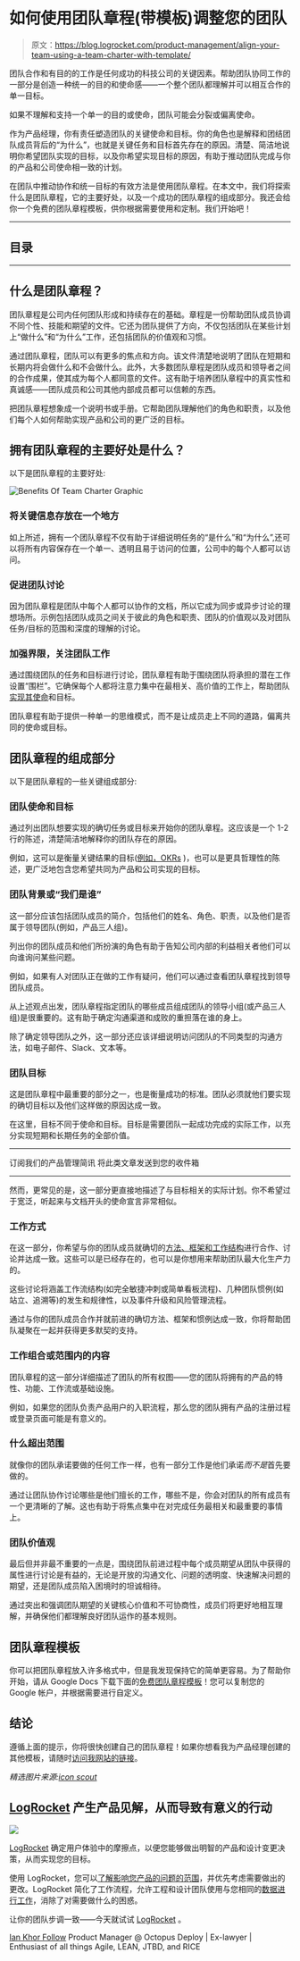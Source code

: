 # 如何使用团队章程(带模板)调整您的团队

> 原文：<https://blog.logrocket.com/product-management/align-your-team-using-a-team-charter-with-template/>

团队合作和有目的的工作是任何成功的科技公司的关键因素。帮助团队协同工作的一部分是创造一种统一的目的和使命感——一个整个团队都理解并可以相互合作的单一目标。

如果不理解和支持一个单一的目的或使命，团队可能会分裂或偏离使命。

作为产品经理，你有责任塑造团队的关键使命和目标。你的角色也是解释和团结团队成员背后的“为什么”，也就是关键任务和目标首先存在的原因。清楚、简洁地说明你希望团队实现的目标，以及你希望实现目标的原因，有助于推动团队完成与你的产品和公司使命相一致的计划。

在团队中推动协作和统一目标的有效方法是使用团队章程。在本文中，我们将探索什么是团队章程，它的主要好处，以及一个成功的团队章程的组成部分。我还会给你一个免费的团队章程模板，供你根据需要使用和定制。我们开始吧！

* * *

## 目录

* * *

## 什么是团队章程？

团队章程是公司内任何团队形成和持续存在的基础。章程是一份帮助团队成员协调不同个性、技能和期望的文件。它还为团队提供了方向，不仅包括团队在某些计划上“做什么”和“为什么”工作，还包括团队的价值观和习惯。

通过团队章程，团队可以有更多的焦点和方向。该文件清楚地说明了团队在短期和长期内将会做什么和不会做什么。此外，大多数团队章程是团队成员和领导者之间的合作成果，使其成为每个人都同意的文件。这有助于培养团队章程中的真实性和真诚感——团队成员和公司其他内部成员都可以信赖的东西。

把团队章程想象成一个说明书或手册。它帮助团队理解他们的角色和职责，以及他们每个人如何帮助实现产品和公司的更广泛的目标。

## 拥有团队章程的主要好处是什么？

以下是团队章程的主要好处:

![Benefits Of Team Charter Graphic](img/b8b90df4a5e17defb52e0501666deb9a.png)

### 将关键信息存放在一个地方

如上所述，拥有一个团队章程不仅有助于详细说明任务的“是什么”和“为什么”,还可以将所有内容保存在一个单一、透明且易于访问的位置，公司中的每个人都可以访问。

### 促进团队讨论

因为团队章程是团队中每个人都可以协作的文档，所以它成为同步或异步讨论的理想场所。示例包括团队成员之间关于彼此的角色和职责、团队的价值观以及对团队任务/目标的范围和深度的理解的讨论。

### 加强界限，关注团队工作

通过围绕团队的任务和目标进行讨论，团队章程有助于围绕团队将承担的潜在工作设置“围栏”。它确保每个人都将注意力集中在最相关、高价值的工作上，帮助团队[实现其使命](https://blog.logrocket.com/product-management/mission-vs-vision-statements-key-differences-and-importance/)和目标。

团队章程有助于提供一种单一的思维模式，而不是让成员走上不同的道路，偏离共同的使命或目标。

## 团队章程的组成部分

以下是团队章程的一些关键组成部分:

### 团队使命和目标

通过列出团队想要实现的确切任务或目标来开始你的团队章程。这应该是一个 1-2 行的陈述，清楚简洁地解释你的团队存在的原因。

例如，这可以是衡量关键结果的目标([例如，OKRs](https://blog.logrocket.com/product-management/what-are-okrs-how-to-write-templates-examples/) )，也可以是更具哲理性的陈述，更广泛地包含您希望共同为产品和公司实现的目标。

### 团队背景或“我们是谁”

这一部分应该包括团队成员的简介，包括他们的姓名、角色、职责，以及他们是否属于领导团队(例如，产品三人组)。

列出你的团队成员和他们所扮演的角色有助于告知公司内部的利益相关者他们可以向谁询问某些问题。

例如，如果有人对团队正在做的工作有疑问，他们可以通过查看团队章程找到领导团队成员。

从上述观点出发，团队章程指定团队的哪些成员组成团队的领导小组(或产品三人组)是很重要的。这有助于确定沟通渠道和成败的重担落在谁的身上。

除了确定领导团队之外，这一部分还应该详细说明访问团队的不同类型的沟通方法，如电子邮件、Slack、文本等。

### 团队目标

这是团队章程中最重要的部分之一，也是衡量成功的标准。团队必须就他们要实现的确切目标以及他们这样做的原因达成一致。

在这里，目标不同于使命和目标。目标是需要团队一起成功完成的实际工作，以充分实现短期和长期任务的全部价值。

* * *

订阅我们的产品管理简讯
将此类文章发送到您的收件箱

* * *

然而，更常见的是，这一部分更直接地描述了与目标相关的实际计划。你不希望过于宽泛，听起来与文档开头的使命宣言非常相似。

### 工作方式

在这一部分，你希望与你的团队成员就确切的[方法、框架和工作结构](https://blog.logrocket.com/product-management/6-product-management-frameworks-you-should-know/)进行合作、讨论并达成一致。这些可以是已经存在的，也可以是你想用来帮助团队最大化生产力的。

这些讨论将涵盖工作流结构(如完全敏捷冲刺或简单看板流程)、几种团队惯例(如站立、追溯等)的发生和规律性，以及事件升级和风险管理流程。

通过与你的团队成员合作并就前进的确切方法、框架和惯例达成一致，你将帮助团队凝聚在一起并获得更多默契的支持。

### 工作组合或范围内的内容

团队章程的这一部分详细描述了团队的所有权图——您的团队将拥有的产品的特性、功能、工作流或基础设施。

例如，如果您的团队负责产品用户的入职流程，那么您的团队拥有产品的注册过程或登录页面可能是有意义的。

### 什么超出范围

就像你的团队承诺要做的任何工作一样，也有一部分工作是他们承诺*而不是*首先要做的。

通过让团队协作讨论哪些是他们擅长的工作，哪些不是，你会对团队的所有成员有一个更清晰的了解。这也有助于将焦点集中在对完成任务最相关和最重要的事情上。

### 团队价值观

最后但并非最不重要的一点是，围绕团队前进过程中每个成员期望从团队中获得的属性进行讨论是有益的，无论是开放的沟通文化、问题的透明度、快速解决问题的期望，还是团队成员陷入困境时的坦诚相待。

通过突出和强调团队期望的关键核心价值和不可协商性，成员们将更好地相互理解，并确保他们都理解良好团队运作的基本规则。

## 团队章程模板

你可以把团队章程放入许多格式中，但是我发现保持它的简单更容易。为了帮助你开始，请从 Google Docs 下载下面的[免费团队章程模板](https://docs.google.com/document/d/13kqlL5vM555BeNuT7XaKmNmYva0B7RhKr-Fvyv5x2Uc/edit)！您可以复制您的 Google 帐户，并根据需要进行自定义。

## 结论

遵循上面的提示，你将很快创建自己的团队章程！如果你想看我为产品经理创建的其他模板，请随时[访问我网站的链接](https://khornerstone.gumroad.com)。

*精选图片来源:[icon scout](https://iconscout.com/icon/file-3250251)*

## [LogRocket](https://lp.logrocket.com/blg/pm-signup) 产生产品见解，从而导致有意义的行动

[![](img/1af2ef21ae5da387d71d92a7a09c08e8.png)](https://lp.logrocket.com/blg/pm-signup)

[LogRocket](https://lp.logrocket.com/blg/pm-signup) 确定用户体验中的摩擦点，以便您能够做出明智的产品和设计变更决策，从而实现您的目标。

使用 LogRocket，您可以[了解影响您产品的问题的范围](https://logrocket.com/for/analytics-for-web-applications)，并优先考虑需要做出的更改。LogRocket 简化了工作流程，允许工程和设计团队使用与您相同的[数据进行工作](https://logrocket.com/for/web-analytics-solutions)，消除了对需要做什么的困惑。

让你的团队步调一致——今天就试试 [LogRocket](https://lp.logrocket.com/blg/pm-signup) 。

[Ian Khor Follow](https://blog.logrocket.com/author/iankhor/) Product Manager @ Octopus Deploy | Ex-lawyer | Enthusiast of all things Agile, LEAN, JTBD, and RICE